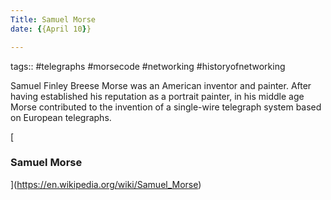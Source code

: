 ```yaml
---
Title: Samuel Morse
date: {{April 10}}

---
```

tags:: #telegraphs #morsecode #networking #historyofnetworking 

Samuel Finley Breese Morse was an American inventor and painter. After having established his reputation as a portrait painter, in his middle age Morse contributed to the invention of a single-wire telegraph system based on European telegraphs.

[

### Samuel Morse

](https://en.wikipedia.org/wiki/Samuel_Morse)